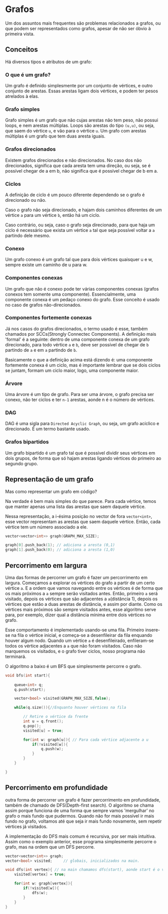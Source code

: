 # Grafos

Um dos assuntos mais frequentes são problemas relacionados a grafos, ou que podem ser representados como grafos, apesar de não ser óbvio à primeira vista.

## Conceitos

Há diversos tipos e atributos de um grafo:

### O que é um grafo?

Um grafo é definido simplesmente por um conjunto de vértices, e outro conjunto de arestas. Essas arestas ligam dois vértices, e podem ter pesos atrelados à elas.

### Grafo simples

Grafo simples é um grafo que não cujas arestas não tem peso, não possui loops, e nem arestas múltiplas. Loops são arestas do tipo `(u,u)`,  ou seja, que saem do vértice `u`, e vão para o vértice `u`. Um grafo com arestas múltiplas é um grafo que tem duas aresta iguais.

### Grafos direcionados

Existem grafos direcionados e não direcionados. No caso dos não direcionados, significa que cada aresta tem uma direção, ou seja, se é possível chegar de a em b, não significa que é possível chegar de b em a.

### Ciclos

A definição de ciclo é um pouco diferente dependendo se o grafo é direcionado ou não.

 Caso o grafo não seja direcionado, e hajam dois caminhos diferentes de um vértice `a` para um vértice `b`, então há um ciclo.

 Caso contrário, ou seja, caso o grafo seja direcionado, para que haja um ciclo é necessário que exista um vértice `a` tal que seja possível voltar a `a` partindo dele mesmo.

### Conexo

Um grafo conexo é um grafo tal que para dois vértices quaisquer u e w, sempre existe um caminho de u para w.

### Componentes conexas

Um grafo que não é conexo pode ter várias componentes conexas (grafos conexos tem somente uma componente). Essencialmente, uma componente conexa é um pedaço conexo do grafo. Esse conceito é usado no caso de grafos não-direcionados.

### Componentes fortemente conexas

Já nos casos do grafos direcionados, o termo usado é esse, também chamados por SCCs(Strongly Connectec Components). A definição mais 'formal' é a seguinte: dentro de uma componente conexa de um grafo direcionado, para todo vértice `a` e `b`, deve ser possível de chegar de `b` partindo de `a` e em `a` partindo de `b`.

Basicamente o que a definição acima está dizendo é: uma componente fortemente conexa é um ciclo, mas é importante lembrar que se dois ciclos se juntam, formam um ciclo maior, logo, uma componente maior.
### Árvore

Uma árvore é um tipo de grafo. Para ser uma árvore, o grafo precisa ser conexo, não ter ciclos e ter `n-1` arestas, aonde n é o número de vértices.

### DAG

DAG é uma sigla para `Directed Acyclic Graph`, ou seja, um grafo acíclico e direcionado. É um termo bastante usado.

### Grafos bipartidos

Um grafo bipartido é um grafo tal que é possível dividir seus vértices em dois grupos, de forma que só hajam arestas ligando vértices do primeiro ao segundo grupo.



## Representação de um grafo

Mas como representar um grafo em código?

Na verdade é bem mais simples do que parece. Para cada vértice, temos que manter apenas uma lista das arestas que saem daquele vértice.

Nessa representação, a i-ésima posição no vector de fora `vector<int>`, esse vector representam as arestas que saem daquele vértice. Então, cada vértice tem um número associado a ele.

```cpp
vector<vector<int>> graph(GRAPH_MAX_SIZE);

graph[0].push_back(1); // adiciona a aresta (0,1)
graph[1].push_back(0); // adiciona a aresta (1,0)
```

## Percorrimento em largura

Uma das formas de percorrer um grafo é fazer um percorrimento em largura. Começamos a explorar os vértices do grafo a partir de um certo vértice `a`. E a ordem que vamos navegando entre os vértices é de forma que os mais próximos a `a` sempre serão visitados antes. Então, primeiro `a` será visitado, depois os vértices que são adjacentes a `a`(distância 1), depois os vértices que estão a duas arestas de distância, e assim por diante. Como os vértices mais próximos são sempre visitados antes, esse algoritmo serve para, por exemplo, dizer qual a distância mínima entre dois vértices no grafo.

Esse comportamento é implementado usando-se uma fila. Primeiro insere-se na fila o vértice inicial, e começa-se a desenfileirar da fila enquando houver algum nodo. Quando um vértice `a` é desenfileirado, enfileram-se todos os vértice adjacentes a `a` que não foram visitados. Caso não marquemos os visitados, e o grafo tiver ciclos, nosso programa não terminará.

O algoritmo a baixo é um BFS que simplesmente percorre o grafo.

```cpp
void bfs(int start){
    
    queue<int> q;
    q.push(start);

    vector<bool> visited(GRAPH_MAX_SIZE,false);

    while(q.size()){//Enquanto houver vértices na fila

        // Retire o vértice da frente
        int u = q.front();
        q.pop();
        visited[u] = true;

        for(int w: graph[u]){ // Para cada vértice adjacente a u
            if(!visited[w]){
                q.push(w);
            }
        }
    }

}
```

## Percorrimento em profundidade

outra forma de percorrer um grafo é fazer percorrimento em profundidade, também de chamado de DFS(Depth-first search). O algoritmo  se chama assim porque funciona de uma forma que sempre vamos 'mergulhar' no grafo o mais fundo que pudermos. Quando não for mais possível ir mais fundo no grafo, voltamos até que seja ir mais fundo novamente, sem repetir vértices já visitados.

A implementação do DFS mais comum é recursiva, por ser mais intuitiva. Assim como o exemplo anterior, esse programa simplesmente percorre o grafo, mas na ordem que um DFS percorre.

```cpp
vector<vector<int>> graph;
vector<bool> visited;     // globais, inicializados na main.

void dfs(int vertex){ // na main chamamos dfs(start), aonde start é o vértice que começamos o dfs
    visited[vertex] = true;

    for(int w: graph[vertex]){
        if(!visited[w]){
            dfs(w);
        }
    }    
}
```


